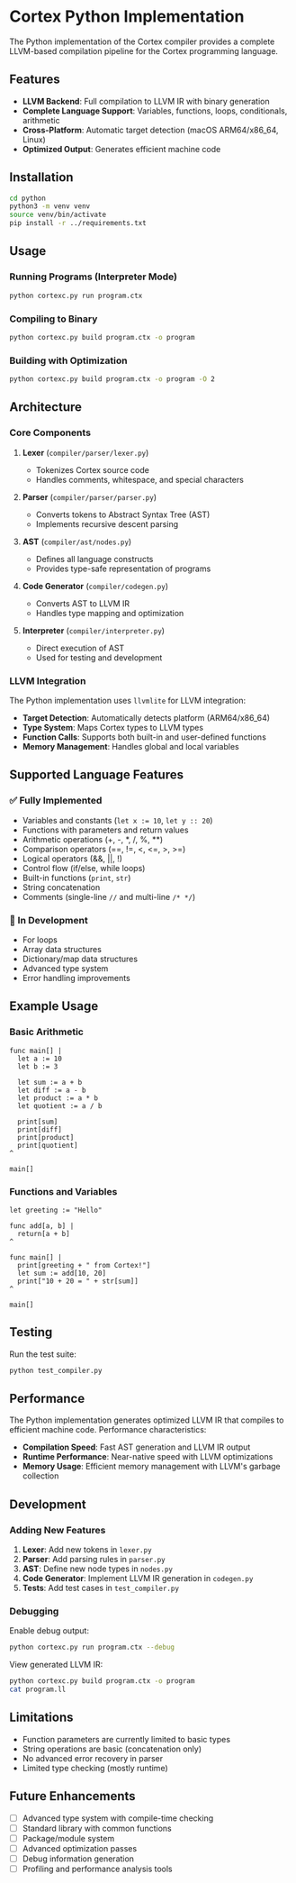 # Cortex Python Implementation

The Python implementation of the Cortex compiler provides a complete LLVM-based compilation pipeline for the Cortex programming language.

## Features

- **LLVM Backend**: Full compilation to LLVM IR with binary generation
- **Complete Language Support**: Variables, functions, loops, conditionals, arithmetic
- **Cross-Platform**: Automatic target detection (macOS ARM64/x86_64, Linux)
- **Optimized Output**: Generates efficient machine code

## Installation

```bash
cd python
python3 -m venv venv
source venv/bin/activate
pip install -r ../requirements.txt
```

## Usage

### Running Programs (Interpreter Mode)

```bash
python cortexc.py run program.ctx
```

### Compiling to Binary

```bash
python cortexc.py build program.ctx -o program
```

### Building with Optimization

```bash
python cortexc.py build program.ctx -o program -O 2
```

## Architecture

### Core Components

1. **Lexer** (`compiler/parser/lexer.py`)
   - Tokenizes Cortex source code
   - Handles comments, whitespace, and special characters

2. **Parser** (`compiler/parser/parser.py`)
   - Converts tokens to Abstract Syntax Tree (AST)
   - Implements recursive descent parsing

3. **AST** (`compiler/ast/nodes.py`)
   - Defines all language constructs
   - Provides type-safe representation of programs

4. **Code Generator** (`compiler/codegen.py`)
   - Converts AST to LLVM IR
   - Handles type mapping and optimization

5. **Interpreter** (`compiler/interpreter.py`)
   - Direct execution of AST
   - Used for testing and development

### LLVM Integration

The Python implementation uses `llvmlite` for LLVM integration:

- **Target Detection**: Automatically detects platform (ARM64/x86_64)
- **Type System**: Maps Cortex types to LLVM types
- **Function Calls**: Supports both built-in and user-defined functions
- **Memory Management**: Handles global and local variables

## Supported Language Features

### ✅ Fully Implemented

- Variables and constants (`let x := 10`, `let y :: 20`)
- Functions with parameters and return values
- Arithmetic operations (+, -, *, /, %, **)
- Comparison operators (==, !=, <, <=, >, >=)
- Logical operators (&&, ||, !)
- Control flow (if/else, while loops)
- Built-in functions (`print`, `str`)
- String concatenation
- Comments (single-line `//` and multi-line `/* */`)

### 🔄 In Development

- For loops
- Array data structures
- Dictionary/map data structures
- Advanced type system
- Error handling improvements

## Example Usage

### Basic Arithmetic

```cortex
func main[] |
  let a := 10
  let b := 3
  
  let sum := a + b
  let diff := a - b
  let product := a * b
  let quotient := a / b
  
  print[sum]
  print[diff]
  print[product]
  print[quotient]
^

main[]
```

### Functions and Variables

```cortex
let greeting := "Hello"

func add[a, b] |
  return[a + b]
^

func main[] |
  print[greeting + " from Cortex!"]
  let sum := add[10, 20]
  print["10 + 20 = " + str[sum]]
^

main[]
```

## Testing

Run the test suite:

```bash
python test_compiler.py
```

## Performance

The Python implementation generates optimized LLVM IR that compiles to efficient machine code. Performance characteristics:

- **Compilation Speed**: Fast AST generation and LLVM IR output
- **Runtime Performance**: Near-native speed with LLVM optimizations
- **Memory Usage**: Efficient memory management with LLVM's garbage collection

## Development

### Adding New Features

1. **Lexer**: Add new tokens in `lexer.py`
2. **Parser**: Add parsing rules in `parser.py`
3. **AST**: Define new node types in `nodes.py`
4. **Code Generator**: Implement LLVM IR generation in `codegen.py`
5. **Tests**: Add test cases in `test_compiler.py`

### Debugging

Enable debug output:

```bash
python cortexc.py run program.ctx --debug
```

View generated LLVM IR:

```bash
python cortexc.py build program.ctx -o program
cat program.ll
```

## Limitations

- Function parameters are currently limited to basic types
- String operations are basic (concatenation only)
- No advanced error recovery in parser
- Limited type checking (mostly runtime)

## Future Enhancements

- [ ] Advanced type system with compile-time checking
- [ ] Standard library with common functions
- [ ] Package/module system
- [ ] Advanced optimization passes
- [ ] Debug information generation
- [ ] Profiling and performance analysis tools
